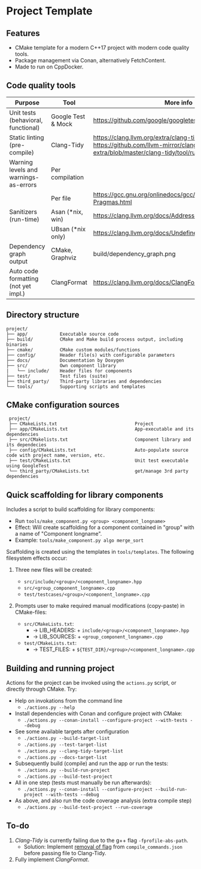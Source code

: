 # Project Template
## Features
- CMake template for a modern C++17 project with modern code quality tools.
- Package management via Conan, alternatively FetchContent.
- Made to run on CppDocker. 


## Code quality tools
| Purpose                               | Tool                  | More info                                                                                                                                 |
| -------                               | ----                  | ----                                                                                                                                      |
| Unit tests (behavioral, functional)   | Google Test & Mock    | https://github.com/google/googletest                                                                                                      |
| Static linting (pre-compile)          | Clang-Tidy            | https://clang.llvm.org/extra/clang-tidy/, https://github.com/llvm-mirror/clang-tools-extra/blob/master/clang-tidy/tool/run-clang-tidy.py  |
| Warning levels and warnings-as-errors | Per compilation       |                                                                                                                                           |
|                                       | Per file              | https://gcc.gnu.org/onlinedocs/gcc/Diagnostic-Pragmas.html                                                                                |
| Sanitizers (run-time)                 | Asan (*nix, win)      | https://clang.llvm.org/docs/AddressSanitizer.html                                                                                         |
|                                       | UBsan (*nix only)     | https://clang.llvm.org/docs/UndefinedBehaviorSanitizer.html                                                                               |
| Dependency graph output               | CMake, Graphviz       | build/dependency_graph.png                                                                                                                |
| Auto code formatting (not yet impl.)  | ClangFormat           | https://clang.llvm.org/docs/ClangFormat.html                                                                                              |


## Directory structure
```
project/
├── app/            Executable source code
├── build/          CMake and Make build process output, including binaries
├── cmake/          CMake custom modules/functions
├── config/         Header file(s) with configurable parameters
├── docs/           Documentation by Doxygen
├── src/            Own component library
|   └── include/    Header files for components
├── test/           Test files (suite)
├── third_party/    Third-party libraries and dependencies
└── tools/          Supporting scripts and templates
```


## CMake configuration sources
```
 project/
 ├── CMakeLists.txt                             Project
 ├── app/CMakeLists.txt                         App-executable and its dependencies
 ├── src/CMakelists.txt                         Component library and its dependecies
 ├── config/CMakeLists.txt                      Auto-populate source code with project name, version, etc. 
 ├── test/CMakeLists.txt                        Unit test executable using GoogleTest
 └── third_party/CMakeLists.txt                 get/manage 3rd party dependencies
```


## Quick scaffolding for library components
Includes a script to build scaffolding for library components:
- Run `tools/make_component.py <group> <component_longname>`
- Effect: Will create scaffolding for a component contained in "group" with a name of "Component longname".
- Example: `tools/make_component.py algo merge_sort` 

Scaffolding is created using the templates in `tools/templates`. The following filesystem effects occur:

1. Three new files will be created:
    * `src/include/<group>/<component_longname>.hpp`
    * `src/<group_component_longname>.cpp`
    * `test/testcases/<group>/<component_longname>.cpp`

2. Prompts user to make required manual modifications (copy-paste) in CMake-files:
    - `src/CMakeLists.txt`:
        * -> LIB_HEADERS: + `include/<group>/<component_longname>.hpp`
        * -> LIB_SOURCES: + `<group_component_longname>.cpp`
    - `test/CMakeLists.txt`:
        * -> TEST_FILES: + `${TEST_DIR}/<group>/<component_longname>.cpp`


## Building and running project
Actions for the project can be invoked using the `actions.py` script, or directly through CMake. Try:
- Help on invokations from the command line
    - `./actions.py --help`
- Install dependencies with Conan and configure project with CMake:
    - `./actions.py --conan-install --configure-project --with-tests --debug`
 - See some available targets after configuration
    - `./actions.py --build-target-list`
    - `./actions.py --test-target-list`
    - `./actions.py --clang-tidy-target-list`
    - `./actions.py --docs-target-list`
 - Subsequently build (compile) and run the app or run the tests:
    - `./actions.py --build-run-project`
    - `./actions.py --build-test-project`
- All in one step (tests must manually be run afterwards):
    - `./actions.py --conan-install --configure-project --build-run-project --with-tests --debug`
- As above, and also run the code coverage analysis (extra compile step)
    - `./actions.py --build-test-project --run-coverage`

## To-do
1. _Clang-Tidy_ is currently failing due to the g++ flag `-fprofile-abs-path`. 
    - Solution: Implement [removal of flag](https://stackoverflow.com/questions/28344564/cmake-remove-a-compile-flag-for-a-single-translation-unit) from `compile_commands.json` before passing file to Clang-Tidy.
2. Fully implement _ClangFormat_.